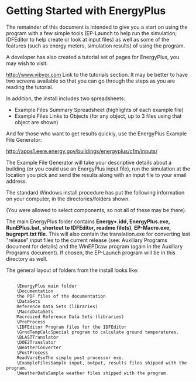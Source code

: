 # Getting Started with EnergyPlus

The remainder of this document is intended to give you a start on using the program with a few simple tools (EP-Launch to help run the simulation; IDFEditor to help create or look at input files) as well as some of the features (such as energy meters, simulation results) of using the program.

A developer has also created a tutorial set of pages for EnergyPlus, you may wish to visit:

http://www.vibyor.com Link to the tutorials section. It may be better to have two screens available so that you can go through the steps as you are reading the tutorial.

In addition, the install includes two spreadsheets:

- Example Files Summary Spreadsheet (highlights of each example file)
- Example Files Links to Objects (for any object, up to 3 files using that object are shown)

And for those who want to get results quickly, use the EnergyPlus Example File Generator:

http://apps1.eere.energy.gov/buildings/energyplus/cfm/inputs/

The Example File Generator  will take your descriptive details about a building (or you could use an EnergyPlus input file), run the simulation at the location you pick and send the results along with an input file to your email address.

The standard Windows install procedure has put the following information on your computer, in the directories/folders shown.

(You were allowed to select components, so not all of these may be there).

The main EnergyPlus folder contains **Energy+.idd, EnergyPlus.exe, RunEPlus.bat, shortcut to IDFEditor, readme file(s)**, **EP-Macro.exe, bugreprt.txt file**. This will also contain the translation.exe for converting last "release" input files to the current release (see: Auxiliary Programs document for details) and the WinEPDraw program (again in the Auxiliary Programs document). If chosen, the EP-Launch program will be in this directory as well.

The general layout of folders from the install looks like:

~~~~~~~~~~~~~~~~~~~~

    \EnergyPlus main folder
    \Documentation
    the PDF files of the documentation
    \DataSets
    Reference Data Sets (libraries)
    \MacroDataSets
    Macroized Reference Data Sets (libraries)
    \PreProcess
    \IDFEditor Program files for the IDFEditor
    \GrndTempCalcSpecial program to calculate ground temperatures.
    \BLASTTranslator
    \DOE2Translator
    \WeatherConverter
    \PostProcess
    ReadVarsEsoThe simple post processor exe.
    \ExampleFilesSample input, output, results files shipped with the program.
    \WeatherDataSample weather files shipped with the program.
~~~~~~~~~~~~~~~~~~~~